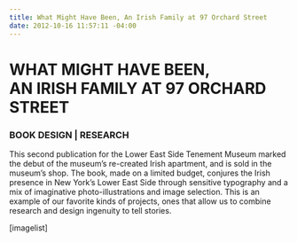 ```yaml
---
title: What Might Have Been, An Irish Family at 97 Orchard Street
date: 2012-10-16 11:57:11 -04:00
---
```


<h1>WHAT MIGHT HAVE BEEN,<br />
AN IRISH FAMILY AT 97 ORCHARD STREET</h1>
<h3>BOOK DESIGN | RESEARCH</h3>
This second publication for the Lower East Side Tenement Museum marked the debut of the museum’s re-created Irish apartment, and is sold in the museum’s shop. <span>The book, made on a limited budget, conjures the Irish presence in New York’s Lower East Side through sensitive typography and a mix of imaginative photo-illustrations and image selection.</span> This is an example of our favorite kinds of projects, ones that allow us to combine research and design ingenuity to tell stories.


[imagelist]
